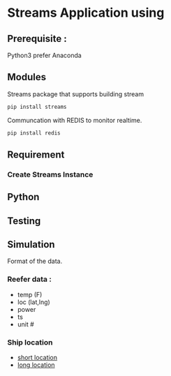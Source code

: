 # Streams Application using 

## Prerequisite : 
Python3 prefer Anaconda 

## Modules   

Streams package that supports building stream 
```bash
pip install streams 
```
Communcation with REDIS to monitor realtime.
```bash
pip install redis 
```

## Requirement
### Create Streams Instance

## Python
 
## Testing 

## Simulation 
Format of the data.
### Reefer data : 
- temp (F)
- loc (lat,lng)
- power 
- ts 
- unit #

### Ship location
- [short location ](https://www.navcen.uscg.gov/?pageName=AISMessagesA)
- [long location ](https://www.navcen.uscg.gov/?pageName=AISMessage27)


### 